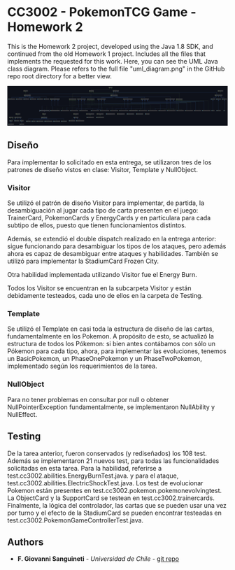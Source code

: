 # CC3002 - PokemonTCG Game - Homework 2

This is the Homework 2 project, developed using the Java 1.8 SDK, and continued from the old Homework 1 project.
Includes all the files that implements the requested for this work. Here, you can see the UML Java class diagram.
Please refers to the full file "uml_diagram.png" in the GitHub repo root directory for a better view.

![Alt text](uml_diagram.jpg "UML")

## Diseño

Para implementar lo solicitado en esta entrega, se utilizaron tres de los patrones de diseño vistos en clase:
Visitor, Template y NullObject.

### Visitor

Se utilizó el patrón de diseño Visitor para implementar, de partida, la desambiguación al jugar cada tipo de carta presenten en el juego:
TrainerCard, PokemonCards y EnergyCards y en particulara para cada subtipo de ellos, puesto que tienen funcionamientos distintos.

Además, se extendió el double dispatch realizado en la entrega anterior: sigue funcionando para desambiguar los tipos de los ataques, 
pero además ahora es capaz de desambiguar entre ataques y habilidades. También se utilizó para implementar la StadiumCard Frozen City.

Otra habilidad implementada utilizando Visitor fue el Energy Burn.

Todos los Visitor se encuentran en la subcarpeta Visitor y están debidamente testeados, cada uno de ellos en la carpeta de Testing.

### Template

Se utilizó el Template en casi toda la estructura de diseño de las cartas, fundamentalmente en los Pokemon.
A propósito de esto, se actualizó la estructura de todos los Pókemon: si bien antes contábamos con sólo un Pókemon para cada tipo,
ahora, para implementar las evoluciones, tenemos un BasicPokemon, un PhaseOnePokemon y un PhaseTwoPokemon, implementado según los requerimientos de la tarea.

### NullObject

Para no tener problemas en consultar por null o obtener  NullPointerException fundamentalmente, se implementaron NullAbility y NullEffect.



## Testing

De la tarea anterior, fueron conservados (y rediseñados) los 108 test. Además se implementaron 
21 nuevos test, para todas las funcionalidades solicitadas en esta tarea. Para la habilidad, referirse a test.cc3002.abilities.EnergyBurnTest.java.
y para el ataque, test.cc3002.abilities.ElectricShockTest.java. Los test de evolucionar Pokemon están presentes en test.cc3002.pokemon.pokemonevolvingtest.
La ObjectCard y la SupportCard se testean en test.cc3002.trainercards. Finalmente, la lógica del controlador, las cartas que se pueden usar una vez por turno
y el efecto de la StadiumCard se pueden encontrar testeadas en test.cc3002.PokemonGameControllerTest.java.

## Authors

* **F. Giovanni Sanguineti** - *Universidad de Chile* - [git repo](https://github.com/fgsanguineti/)



